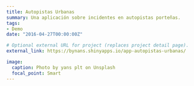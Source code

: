 ```yaml
---
title: Autopistas Urbanas
summary: Una aplicación sobre incidentes en autopistas porteñas.
tags:
- Demo
date: "2016-04-27T00:00:00Z"

# Optional external URL for project (replaces project detail page).
external_link: https://bynans.shinyapps.io/app-autopistas-urbanas/

image:
  caption: Photo by yans plt on Unsplash
  focal_point: Smart
---
```


